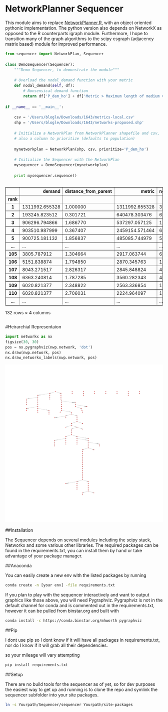 NetworkPlanner Sequencer
===========

This module aims to replace [NetworkPlanner.R](https://github.com/sel-columbia/networkplanner.R), with an object 
oriented pythonic implementation. The python version also depends on NetworkX as opposed to the R counterparts igraph 
module. Furthermore, I hope to transition many of the graph algorithms to the scipy csgraph (adjacency matrix based) 
module for improved performance.

``` python
from sequencer import NetworkPlan, Sequencer

class DemoSequencer(Sequencer):
    """Demo Sequencer, to demonstrate the module"""

    # Overload the nodal_demand function with your metric
    def nodal_demand(self, df):
        # Nonsensical demand function
        return df['P_dem_ho'] + df['Metric > Maximum length of medium voltage line extension']

if __name__ == '__main__':
    
    csv = '/Users/blogle/Downloads/1643/metrics-local.csv'
    shp = '/Users/blogle/Downloads/1643/networks-proposed.shp'
    
    # Initialize a NetworkPlan from NetworkPlanner shapefile and csv,
    # also a column to prioritize (defaults to population)
    
    mynetworkplan = NetworkPlan(shp, csv, prioritize='P_dem_ho')
    
    # Initialize the Sequencer with the NetworkPlan
    mysequencer = DemoSequencer(mynetworkplan)

    print mysequencer.sequence()
```
<div class="output_wrapper"><div class="out_prompt_overlay prompt" title="click to scroll output; double click to hide" style=""></div><div class="output" style=""><div class="output_area"><div class="prompt output_prompt"></div><div class="output_subarea output_html rendered_html output_pyout"><div style="max-height:1000px;max-width:1500px;overflow:auto;">
<table border="1" class="dataframe">
  <thead>
    <tr style="text-align: right;">
      <th></th>
      <th>demand</th>
      <th>distance_from_parent</th>
      <th>metric</th>
      <th>node</th>
    </tr>
    <tr>
      <th>rank</th>
      <th></th>
      <th></th>
      <th></th>
      <th></th>
    </tr>
  </thead>
  <tbody>
    <tr>
      <th>1  </th>
      <td> 1311992.655328</td>
      <td> 1.000000</td>
      <td> 1311992.655328</td>
      <td>  31</td>
    </tr>
    <tr>
      <th>2  </th>
      <td>  193245.823512</td>
      <td> 0.301721</td>
      <td>  640478.303476</td>
      <td>  67</td>
    </tr>
    <tr>
      <th>3  </th>
      <td>  906296.794866</td>
      <td> 1.686770</td>
      <td>  537297.057125</td>
      <td> 104</td>
    </tr>
    <tr>
      <th>4  </th>
      <td>  903510.987999</td>
      <td> 0.367407</td>
      <td> 2459154.571464</td>
      <td>   6</td>
    </tr>
    <tr>
      <th>5  </th>
      <td>  900725.181132</td>
      <td> 1.856837</td>
      <td>  485085.744979</td>
      <td>  56</td>
    </tr>
    <tr>
      <th>...</th>
      <td>...</td>
      <td>...</td>
      <td>...</td>
      <td>...</td>
    </tr>
    <tr>
      <th>105</th>
      <td>    3805.787912</td>
      <td> 1.304664</td>
      <td>    2917.063744</td>
      <td>  61</td>
    </tr>
    <tr>
      <th>106</th>
      <td>    5151.838874</td>
      <td> 1.794850</td>
      <td>    2870.345763</td>
      <td>  17</td>
    </tr>
    <tr>
      <th>107</th>
      <td>    8043.271517</td>
      <td> 2.826317</td>
      <td>    2845.848824</td>
      <td>  46</td>
    </tr>
    <tr>
      <th>108</th>
      <td>    6363.240814</td>
      <td> 1.787285</td>
      <td>    3560.282343</td>
      <td>  44</td>
    </tr>
    <tr>
      <th>109</th>
      <td>    6020.821377</td>
      <td> 2.348822</td>
      <td>    2563.336854</td>
      <td> 110</td>
    </tr>
    <tr>
      <th>110</th>
      <td>    6020.821377</td>
      <td> 2.706031</td>
      <td>    2224.964097</td>
      <td> 124</td>
    </tr>
        <tr>
      <th>...</th>
      <td>...</td>
      <td>...</td>
      <td>...</td>
      <td>...</td>
    </tr>
  </tbody>
</table>
<p>132 rows × 4 columns</p>
</div></div></div></div><div class="btn output_collapsed" title="click to expand output" style="display: none;">. . .</div></div>

#Heirarchial Representaion
```python
import networkx as nx
figsize(30, 30)
pos = nx.pygraphviz(nwp.network, 'dot')
nx.draw(nwp.network, pos)
nx.draw_networkx_labels(nwp.network, pos)
```

![a link](https://github.com/SEL-Columbia/Sequencer/blob/master/Network.png)

##Installation 

The Sequencer depends on several modules including the scipy stack, Networkx and some various other libraries.
The required packages can be found in the requirements.txt, you can install them by hand or take advantage of your 
package manager. 

##Anaconda

You can easily create a new env with the listed packages by running
```bash
conda create -n [your env] -file requirements.txt
```

If you plan to play with the sequencer interactively and want to output graphics like those above, you will need 
Pygraphviz. Pygraphviz is not in the default channel for conda and is commented out in the requirements.txt, however 
it can be pulled from binstar.org and built with 

```bash 
conda install -c https://conda.binstar.org/mhworth pygraphviz  
```

##Pip

I dont use pip so I dont know if it will have all packages in requirements.txt, nor do I know if it will grab all 
their dependencies.

so your mileage will vary attempting 
```bash
pip install requirements.txt
```

##Setup

There are no build tools for the sequencer as of yet, so for dev purposes the easiest way to get up and running is to 
clone the repo and symlink the sequencer subfolder into your site packages.

```bash
ln -s Yourpath/Sequencer/sequencer Yourpath/site-packages
```
